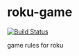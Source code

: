 # roku-game
[![Build Status](https://travis-ci.org/TimOetting/roku-game.png?branch=master)](https://travis-ci.org/avalax/roku-game)

game rules for roku
